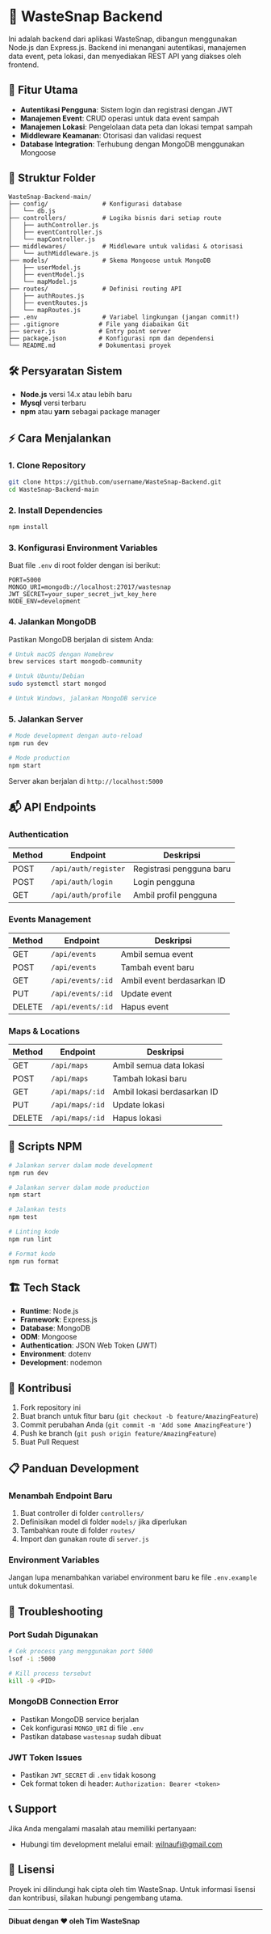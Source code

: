 # 🧠 WasteSnap Backend

Ini adalah backend dari aplikasi WasteSnap, dibangun menggunakan Node.js dan Express.js. Backend ini menangani autentikasi, manajemen data event, peta lokasi, dan menyediakan REST API yang diakses oleh frontend.

## 🚀 Fitur Utama

- **Autentikasi Pengguna**: Sistem login dan registrasi dengan JWT
- **Manajemen Event**: CRUD operasi untuk data event sampah
- **Manajemen Lokasi**: Pengelolaan data peta dan lokasi tempat sampah
- **Middleware Keamanan**: Otorisasi dan validasi request
- **Database Integration**: Terhubung dengan MongoDB menggunakan Mongoose

## 📁 Struktur Folder

```
WasteSnap-Backend-main/
├── config/               # Konfigurasi database
│   └── db.js
├── controllers/          # Logika bisnis dari setiap route
│   ├── authController.js
│   ├── eventController.js
│   └── mapController.js
├── middlewares/          # Middleware untuk validasi & otorisasi
│   └── authMiddleware.js
├── models/               # Skema Mongoose untuk MongoDB
│   ├── userModel.js
│   ├── eventModel.js
│   └── mapModel.js
├── routes/               # Definisi routing API
│   ├── authRoutes.js
│   ├── eventRoutes.js
│   └── mapRoutes.js
├── .env                  # Variabel lingkungan (jangan commit!)
├── .gitignore           # File yang diabaikan Git
├── server.js            # Entry point server
├── package.json         # Konfigurasi npm dan dependensi
└── README.md            # Dokumentasi proyek
```

## 🛠️ Persyaratan Sistem

- **Node.js** versi 14.x atau lebih baru
- **Mysql** versi terbaru
- **npm** atau **yarn** sebagai package manager

## ⚡ Cara Menjalankan

### 1. Clone Repository
```bash
git clone https://github.com/username/WasteSnap-Backend.git
cd WasteSnap-Backend-main
```

### 2. Install Dependencies
```bash
npm install
```

### 3. Konfigurasi Environment Variables
Buat file `.env` di root folder dengan isi berikut:
```env
PORT=5000
MONGO_URI=mongodb://localhost:27017/wastesnap
JWT_SECRET=your_super_secret_jwt_key_here
NODE_ENV=development
```

### 4. Jalankan MongoDB
Pastikan MongoDB berjalan di sistem Anda:
```bash
# Untuk macOS dengan Homebrew
brew services start mongodb-community

# Untuk Ubuntu/Debian
sudo systemctl start mongod

# Untuk Windows, jalankan MongoDB service
```

### 5. Jalankan Server
```bash
# Mode development dengan auto-reload
npm run dev

# Mode production
npm start
```

Server akan berjalan di `http://localhost:5000`

## 📬 API Endpoints

### Authentication
| Method | Endpoint | Deskripsi |
|--------|----------|-----------|
| POST | `/api/auth/register` | Registrasi pengguna baru |
| POST | `/api/auth/login` | Login pengguna |
| GET | `/api/auth/profile` | Ambil profil pengguna |

### Events Management
| Method | Endpoint | Deskripsi |
|--------|----------|-----------|
| GET | `/api/events` | Ambil semua event |
| POST | `/api/events` | Tambah event baru |
| GET | `/api/events/:id` | Ambil event berdasarkan ID |
| PUT | `/api/events/:id` | Update event |
| DELETE | `/api/events/:id` | Hapus event |

### Maps & Locations
| Method | Endpoint | Deskripsi |
|--------|----------|-----------|
| GET | `/api/maps` | Ambil semua data lokasi |
| POST | `/api/maps` | Tambah lokasi baru | 
| GET | `/api/maps/:id` | Ambil lokasi berdasarkan ID | 
| PUT | `/api/maps/:id` | Update lokasi |
| DELETE | `/api/maps/:id` | Hapus lokasi |

## 🔧 Scripts NPM

```bash
# Jalankan server dalam mode development
npm run dev

# Jalankan server dalam mode production
npm start

# Jalankan tests
npm test

# Linting kode
npm run lint

# Format kode
npm run format
```

## 🏗️ Tech Stack

- **Runtime**: Node.js
- **Framework**: Express.js
- **Database**: MongoDB
- **ODM**: Mongoose
- **Authentication**: JSON Web Token (JWT)
- **Environment**: dotenv
- **Development**: nodemon

## 🤝 Kontribusi

1. Fork repository ini
2. Buat branch untuk fitur baru (`git checkout -b feature/AmazingFeature`)
3. Commit perubahan Anda (`git commit -m 'Add some AmazingFeature'`)
4. Push ke branch (`git push origin feature/AmazingFeature`)
5. Buat Pull Request

## 📋 Panduan Development

### Menambah Endpoint Baru
1. Buat controller di folder `controllers/`
2. Definisikan model di folder `models/` jika diperlukan
3. Tambahkan route di folder `routes/`
4. Import dan gunakan route di `server.js`

### Environment Variables
Jangan lupa menambahkan variabel environment baru ke file `.env.example` untuk dokumentasi.

## 🐛 Troubleshooting

### Port Sudah Digunakan
```bash
# Cek process yang menggunakan port 5000
lsof -i :5000

# Kill process tersebut
kill -9 <PID>
```

### MongoDB Connection Error
- Pastikan MongoDB service berjalan
- Cek konfigurasi `MONGO_URI` di file `.env`
- Pastikan database `wastesnap` sudah dibuat

### JWT Token Issues
- Pastikan `JWT_SECRET` di `.env` tidak kosong
- Cek format token di header: `Authorization: Bearer <token>`

## 📞 Support

Jika Anda mengalami masalah atau memiliki pertanyaan:

- Hubungi tim development melalui email: wilnaufi@gmail.com

## 📄 Lisensi

Proyek ini dilindungi hak cipta oleh tim WasteSnap. Untuk informasi lisensi dan kontribusi, silakan hubungi pengembang utama.

---

**Dibuat dengan ❤️ oleh Tim WasteSnap**

